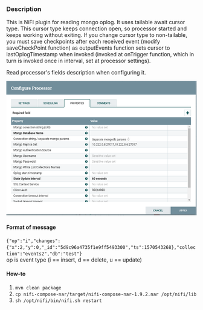 ### Description
This is NiFI plugin for reading mongo oplog. It uses tailable await cursor type. This cursor type keeps connection open, so processor started and keeps working without exiting. If you change cursor type to non-tailable, you must save checkpoints after each received event (modify saveCheckPoint function) as outputEvents function sets cursor to lastOplogTimestamp when invoked (invoked at onTrigger function, which in turn is invoked once in interval, set at processor settings).  
  
Read processor's fields description when configuring it.  
  
![alt text](https://github.com/Easthy/nifi-mongo-plugin/blob/master/ProcessorScreenshot.png)


#### Format of message
```{"op":"i","changes":{"x":2,"y":0,"_id":"5d9c96a4735f1e9ff5493300","ts":1570543268},"collection":"events2","db":"test"}```  
op is event type (i == insert, d == delete, u == update)  

#### How-to
1. `mvn clean package`   
2. `cp nifi-compose-nar/target/nifi-compose-nar-1.9.2.nar /opt/nifi/lib`  
3. `sh /opt/nifi/bin/nifi.sh restart`  